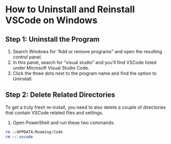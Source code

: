 # How to Uninstall and Reinstall VSCode on Windows

## Step 1: Uninstall the Program
1. Search Windows for “Add or remove programs” and open the resulting control panel.
2. In this panel, search for “visual studio” and you’ll find VSCode listed under Microsoft Visual Studio Code.
3. Click the three dots next to the program name and find the option to Uninstall.

## Step 2: Delete Related Directories
To get a truly fresh re-install, you need to also delete a couple of directories that contain VSCode related files and settings.

1. Open PowerShell and run these two commands:

```powershell
rm ~/APPDATA/Roaming/Code
rm ~/.vscode
